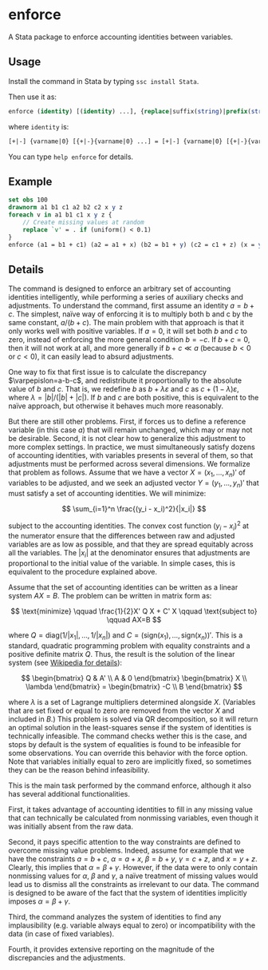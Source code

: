 # enforce

A Stata package to enforce accounting identities between variables.

## Usage

Install the command in Stata by typing `ssc install Stata`.

Then use it as:
```stata
enforce (identity) [(identity) ...], {replace|suffix(string)|prefix(string)} [options]
```
where `identity` is:
```stata
[+|-] {varname|0} [{+|-}{varname|0} ...] = [+|-] {varname|0} [{+|-}{varname|0} ...]
```
You can type `help enforce` for details.

## Example

```stata
set obs 100
drawnorm a1 b1 c1 a2 b2 c2 x y z
foreach v in a1 b1 c1 x y z {
    // Create missing values at random
    replace `v' = . if (uniform() < 0.1)
}
enforce (a1 = b1 + c1) (a2 = a1 + x) (b2 = b1 + y) (c2 = c1 + z) (x = y + z), fixed(a2) replace
```

## Details

The command is designed to enforce an arbitrary set of accounting identities intelligently, while performing a series of auxiliary checks and adjustments. To understand the command, first assume an identity $a=b+c$. The simplest, naïve way of enforcing it is to multiply both b and c by the same constant, $a/(b+c)$. The main problem with that approach is that it only works well with positive variables. If $a=0$, it will set both $b$ and $c$ to zero, instead of enforcing the more general condition $b=-c$. If $b+c=0$, then it will not work at all, and more generally if $b+c \ll a$ (because $b<0$ or $c<0$), it can easily lead to absurd adjustments.

One way to fix that first issue is to calculate the discrepancy $\varpepislon=a-b-c$, and redistribute it proportionally to the absolute value of $b$ and $c$. That is, we redefine $b$ as $b+\lambda \varepsilon$ and $c$ as $c+(1-\lambda)\varepsilon$, where $\lambda=|b|/(|b|+|c|)$. If $b$ and $c$ are both positive, this is equivalent to the naïve approach, but otherwise it behaves much more reasonably.

But there are still other problems. First, if forces us to define a reference variable (in this case $a$) that will remain unchanged, which may or may not be desirable. Second, it is not clear how to generalize this adjustment to more complex settings. In practice, we must simultaneously satisfy dozens of accounting identities, with variables presents in several of them, so that adjustments must be performed across several dimensions. We formalize that problem as follows. Assume that we have a vector $X=(x_1,\dots,x_n)'$ of variables to be adjusted, and we seek an adjusted vector $Y=(y_1,\dots,y_n)'$ that must satisfy a set of accounting identities. We will minimize:

$$
\sum_{i=1}^n \frac{(y_i - x_i)^2}{|x_i|}
$$

subject to the accounting identities. The convex cost function $(y_i-x_i)^2$ at the numerator ensure that the differences between raw and adjusted variables are as low as possible, and that they are spread equitably across all the variables. The $|x_i|$ at the denominator ensures that adjustments are proportional to the initial value of the variable. In simple cases, this is equivalent to the procedure explained above.

Assume that the set of accounting identities can be written as a linear system $AX=B$. The problem can be written in matrix form as:

$$
\text{minimize} \qquad \frac{1}{2}X' Q X + C' X \qquad \text{subject to} \qquad AX=B
$$

where $Q=\mathrm{diag}(1/|x_1|,\dots,1/|x_n|)$ and $C=(\mathrm{sign}(x_1),\dots,\text{sign}(x_n))'$. This is a standard, quadratic programming problem with equality constraints and a positive definite matrix $Q$. Thus, the result is the solution of the linear system (see [Wikipedia for details](https://en.wikipedia.org/wiki/Quadratic_programming#Equality_constraints)):

$$
\begin{bmatrix}
Q & A' \\
A & 0
\end{bmatrix} \begin{bmatrix}
X \\ \lambda
\end{bmatrix} = \begin{bmatrix}
-C \\
B
\end{bmatrix}
$$

where $\lambda$ is a set of Lagrange multipliers determined alongside $X$. (Variables that are set fixed or equal to zero are removed from the vector $X$ and included in $B$.) This problem is solved via QR decomposition, so it will return an optimal solution in the least-squares sense if the system of identities is technically infeasible. The command checks wether this is the case, and stops by default is the system of equalities is found to be infeasible for some observations. You can override this behavior with the force option. Note that variables initially equal to zero are implicitly fixed, so sometimes they can be the reason behind infeasibility.

This is the main task performed by the command enforce, although it also has several additional functionalities.

First, it takes advantage of accounting identities to fill in any missing value that can technically be calculated from nonmissing variables, even though it was initially absent from the raw data.

Second, it pays specific attention to the way constraints are defined to overcome missing value problems. Indeed, assume for example that we have the constraints $a=b+c$, $\alpha=a+x$, $\beta=b+y$, $\gamma=c+z$, and $x=y+z$. Clearly, this implies that $\alpha=\beta+\gamma$. However, if the data were to only contain nonmissing values for $\alpha$, $\beta$ and $\gamma$, a naïve treatment of missing values would lead us to dismiss all the constraints as irrelevant to our data. The command is designed to be aware of the fact that the system of identities implicitly imposes $\alpha=\beta+\gamma$.

Third, the command analyzes the system of identities to find any implausibility (e.g. variable always equal to zero) or incompatibility with the data (in case of fixed variables).

Fourth, it provides extensive reporting on the magnitude of the discrepancies and the adjustments.

